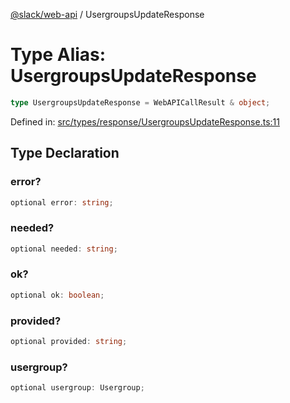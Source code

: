 [@slack/web-api](../index.md) / UsergroupsUpdateResponse

# Type Alias: UsergroupsUpdateResponse

```ts
type UsergroupsUpdateResponse = WebAPICallResult & object;
```

Defined in: [src/types/response/UsergroupsUpdateResponse.ts:11](https://github.com/slackapi/node-slack-sdk/blob/main/packages/web-api/src/types/response/UsergroupsUpdateResponse.ts#L11)

## Type Declaration

### error?

```ts
optional error: string;
```

### needed?

```ts
optional needed: string;
```

### ok?

```ts
optional ok: boolean;
```

### provided?

```ts
optional provided: string;
```

### usergroup?

```ts
optional usergroup: Usergroup;
```

